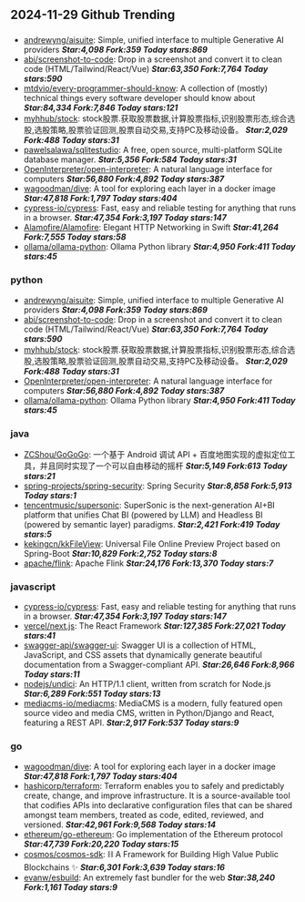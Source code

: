 ## 2024-11-29 Github Trending

### 
* [andrewyng/aisuite](https://github.com/andrewyng/aisuite): Simple, unified interface to multiple Generative AI providers ***Star:4,098 Fork:359 Today stars:869***
* [abi/screenshot-to-code](https://github.com/abi/screenshot-to-code): Drop in a screenshot and convert it to clean code (HTML/Tailwind/React/Vue) ***Star:63,350 Fork:7,764 Today stars:590***
* [mtdvio/every-programmer-should-know](https://github.com/mtdvio/every-programmer-should-know): A collection of (mostly) technical things every software developer should know about ***Star:84,334 Fork:7,846 Today stars:121***
* [myhhub/stock](https://github.com/myhhub/stock): stock股票.获取股票数据,计算股票指标,识别股票形态,综合选股,选股策略,股票验证回测,股票自动交易,支持PC及移动设备。 ***Star:2,029 Fork:488 Today stars:31***
* [pawelsalawa/sqlitestudio](https://github.com/pawelsalawa/sqlitestudio): A free, open source, multi-platform SQLite database manager. ***Star:5,356 Fork:584 Today stars:31***
* [OpenInterpreter/open-interpreter](https://github.com/OpenInterpreter/open-interpreter): A natural language interface for computers ***Star:56,880 Fork:4,892 Today stars:387***
* [wagoodman/dive](https://github.com/wagoodman/dive): A tool for exploring each layer in a docker image ***Star:47,818 Fork:1,797 Today stars:404***
* [cypress-io/cypress](https://github.com/cypress-io/cypress): Fast, easy and reliable testing for anything that runs in a browser. ***Star:47,354 Fork:3,197 Today stars:147***
* [Alamofire/Alamofire](https://github.com/Alamofire/Alamofire): Elegant HTTP Networking in Swift ***Star:41,264 Fork:7,555 Today stars:58***
* [ollama/ollama-python](https://github.com/ollama/ollama-python): Ollama Python library ***Star:4,950 Fork:411 Today stars:45***

### python
* [andrewyng/aisuite](https://github.com/andrewyng/aisuite): Simple, unified interface to multiple Generative AI providers ***Star:4,098 Fork:359 Today stars:869***
* [abi/screenshot-to-code](https://github.com/abi/screenshot-to-code): Drop in a screenshot and convert it to clean code (HTML/Tailwind/React/Vue) ***Star:63,350 Fork:7,764 Today stars:590***
* [myhhub/stock](https://github.com/myhhub/stock): stock股票.获取股票数据,计算股票指标,识别股票形态,综合选股,选股策略,股票验证回测,股票自动交易,支持PC及移动设备。 ***Star:2,029 Fork:488 Today stars:31***
* [OpenInterpreter/open-interpreter](https://github.com/OpenInterpreter/open-interpreter): A natural language interface for computers ***Star:56,880 Fork:4,892 Today stars:387***
* [ollama/ollama-python](https://github.com/ollama/ollama-python): Ollama Python library ***Star:4,950 Fork:411 Today stars:45***

### java
* [ZCShou/GoGoGo](https://github.com/ZCShou/GoGoGo): 一个基于 Android 调试 API + 百度地图实现的虚拟定位工具，并且同时实现了一个可以自由移动的摇杆 ***Star:5,149 Fork:613 Today stars:21***
* [spring-projects/spring-security](https://github.com/spring-projects/spring-security): Spring Security ***Star:8,858 Fork:5,913 Today stars:1***
* [tencentmusic/supersonic](https://github.com/tencentmusic/supersonic): SuperSonic is the next-generation AI+BI platform that unifies Chat BI (powered by LLM) and Headless BI (powered by semantic layer) paradigms. ***Star:2,421 Fork:419 Today stars:5***
* [kekingcn/kkFileView](https://github.com/kekingcn/kkFileView): Universal File Online Preview Project based on Spring-Boot ***Star:10,829 Fork:2,752 Today stars:8***
* [apache/flink](https://github.com/apache/flink): Apache Flink ***Star:24,176 Fork:13,370 Today stars:7***

### javascript
* [cypress-io/cypress](https://github.com/cypress-io/cypress): Fast, easy and reliable testing for anything that runs in a browser. ***Star:47,354 Fork:3,197 Today stars:147***
* [vercel/next.js](https://github.com/vercel/next.js): The React Framework ***Star:127,385 Fork:27,021 Today stars:41***
* [swagger-api/swagger-ui](https://github.com/swagger-api/swagger-ui): Swagger UI is a collection of HTML, JavaScript, and CSS assets that dynamically generate beautiful documentation from a Swagger-compliant API. ***Star:26,646 Fork:8,966 Today stars:11***
* [nodejs/undici](https://github.com/nodejs/undici): An HTTP/1.1 client, written from scratch for Node.js ***Star:6,289 Fork:551 Today stars:13***
* [mediacms-io/mediacms](https://github.com/mediacms-io/mediacms): MediaCMS is a modern, fully featured open source video and media CMS, written in Python/Django and React, featuring a REST API. ***Star:2,917 Fork:537 Today stars:9***

### go
* [wagoodman/dive](https://github.com/wagoodman/dive): A tool for exploring each layer in a docker image ***Star:47,818 Fork:1,797 Today stars:404***
* [hashicorp/terraform](https://github.com/hashicorp/terraform): Terraform enables you to safely and predictably create, change, and improve infrastructure. It is a source-available tool that codifies APIs into declarative configuration files that can be shared amongst team members, treated as code, edited, reviewed, and versioned. ***Star:42,961 Fork:9,568 Today stars:14***
* [ethereum/go-ethereum](https://github.com/ethereum/go-ethereum): Go implementation of the Ethereum protocol ***Star:47,739 Fork:20,220 Today stars:15***
* [cosmos/cosmos-sdk](https://github.com/cosmos/cosmos-sdk): ⛓️ A Framework for Building High Value Public Blockchains ✨ ***Star:6,301 Fork:3,639 Today stars:16***
* [evanw/esbuild](https://github.com/evanw/esbuild): An extremely fast bundler for the web ***Star:38,240 Fork:1,161 Today stars:9***
